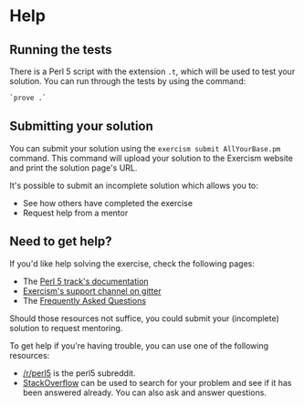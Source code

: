 # Help

## Running the tests

There is a Perl 5 script with the extension `.t`, which will be used to test
your solution. You can run through the tests by using the command:

```bash
`prove .`
```

## Submitting your solution

You can submit your solution using the `exercism submit AllYourBase.pm` command.
This command will upload your solution to the Exercism website and print the solution page's URL.

It's possible to submit an incomplete solution which allows you to:

- See how others have completed the exercise
- Request help from a mentor

## Need to get help?

If you'd like help solving the exercise, check the following pages:

- The [Perl 5 track's documentation](https://exercism.org/docs/tracks/perl5)
- [Exercism's support channel on gitter](https://gitter.im/exercism/support)
- The [Frequently Asked Questions](https://exercism.org/docs/using/faqs)

Should those resources not suffice, you could submit your (incomplete) solution to request mentoring.

To get help if you're having trouble, you can use one of the following resources:

- [/r/perl5](https://www.reddit.com/r/perl5) is the perl5 subreddit.
- [StackOverflow](http://stackoverflow.com/questions/tagged/perl5) can be used to search for your problem and see if it has been answered already. You can also ask and answer questions.